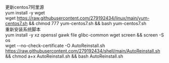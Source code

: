 <br />更新centos7阿里源
<br />yum install -y wget
<br />wget https://raw.githubusercontent.com/279192434/linux/main/yum-centos7.sh && chmod 777 yum-centos7.sh && bash yum-centos7.sh
<br />重新安装系统脚本
<br />yum install -y xz openssl gawk file glibc-common wget screen && screen -S os
<br />wget --no-check-certificate -O AutoReinstall.sh https://raw.githubusercontent.com/279192434/shell/main/AutoReinstall.sh && chmod a+x AutoReinstall.sh && bash AutoReinstall.sh
